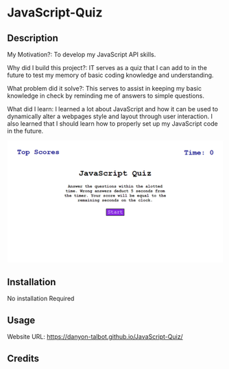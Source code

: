 # JavaScript-Quiz

## Description

My Motivation?: To develop my JavaScript API skills.

Why did I build this project?: IT serves as a quiz that I can add to in the future to test my memory of basic coding knowledge and understanding.

What problem did it solve?: This serves to assist in keeping my basic knowledge in check by reminding me of answers to simple questions.

What did I learn: I learned a lot about JavaScript and how it can be used to dynamically alter a webpages style and layout through user interaction. I also learned that I should learn how to properly set up my JavaScript code in the future.

![Quiz Homepage Image](Assets/JavaScript-Quiz.png)


## Installation
No installation Required

## Usage

Website URL: https://danyon-talbot.github.io/JavaScript-Quiz/

## Credits
